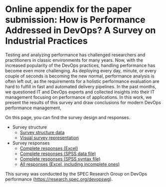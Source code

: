 # Online appendix for the paper submission: How is Performance Addressed in DevOps? A Survey on Industrial Practices
Testing and analyzing performance has challenged researchers and practitioners in classic environments for many years. 
Now, with the increased popularity of the DevOps practices, handling performance has become even more challenging.
As deploying every day, minute, or every couple of seconds is becoming the new normal, performance analysis is often left out, as the requirements for a holistic performance evaluation are hard to fulfill in fast and automated delivery pipelines. 
In the past months, we questioned IT and DevOps experts and collected insights into their IT management focusing on performance of applications. 
In this work, we present the results of this survey and draw conclusions for modern DevOps performance management,

On this page, you can find the survey design and responses.


* Survey structure
  * [Survey structure data](Structure/SurveyStructure.lss)
  * [Visual survey representation](Structure/SurveyVisual.zip)
* Survey responses
  * [Complete responses (Excel)](Responses/20170809_results-survey-complete.xls)
  * [Complete responses (SPSS data file)](Responses/20170809_survey_155561_SPSS_data_file.dat)
  * [Complete responses (SPSS syntax file)](Responses/20170809_survey_155561_SPSS_syntax_file.sps)
  * [All responses (Excel, including incomplete ones)](Response/All_including_incomplete/20170809_results-survey-all.xls)
  

This survey was conducted by the SPEC Research Group on DevOps performance (https://research.spec.org/devopswg).
